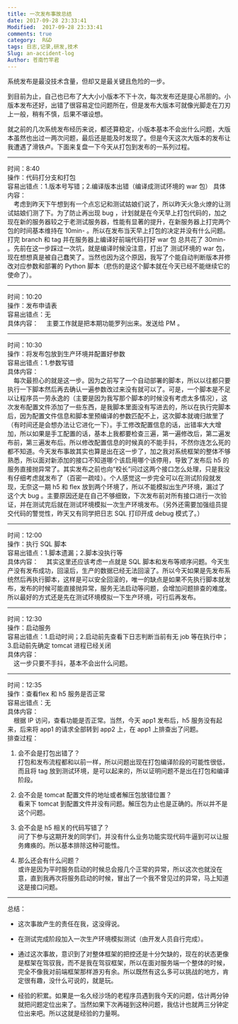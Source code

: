 ```yaml
---
title: 一次发布事故总结
date: 2017-09-28 23:33:41
Modified:  2017-09-28 23:33:41
comments: true
category:  R&D
tags: 日志,记录,研发,技术
Slug: an-accident-log
Author: 苍南竹竿君
---
```

系统发布是最没技术含量，但却又是最关键且危险的一步。  

到目前为止，自己也已布了大大小小版本不下十次，每次发布还是提心吊胆的。小版本发布还好，出错了很容易定位问题所在，但是发布大版本可就像光脚走在刀刃上一般，稍有不慎，后果不堪设想。  

就之前的几次系统发布经历来说，都还算稳定，小版本基本不会出什么问题，大版本虽然也出过一两次问题，最后还是能及时发现了。但是今天这次大版本的发布让我遭遇了滑铁卢。下面来复盘一下今天从打包到发布的一系列过程。<!--more-->  

---

时间：8:40  
操作：代码打分支和打包  
容易出错点：1.版本号写错；2.编译版本出错（编译成测试环境的 war 包）
具体内容：  
&emsp;考虑到昨天下午想到有一个点忘记和测试姑娘们说了，所以昨天火急火燎的让测试姑娘们测了下。为了防止再出现 bug ，计划就是在今天早上打包代码的，加之现在新的服务器较之于老测试服务器，性能有显著的提升，在新服务器上打完两个包的时间基本维持在 10min- 。所以在发布当天早上打包的决定并没有什么问题。打完 branch 和 tag 并在服务器上编译好前端代码打好 war 包 总共花了 30min- 。先前在这一步踩过一次坑，就是编译时候没注意，打出了 测试环境的 war 包，现在想想真是被自己蠢笑了。当然也因为这个原因，我写了个能自动判断版本并修改对应参数和部署的 Python 脚本（悲伤的是这个脚本就在今天已经不能继续它的使命了）。  

---
时间：10:20  
操作：发布申请表  
容易出错点：无  
具体内容：
&emsp;主要工作就是把本期功能罗列出来。发送给 PM 。  

---

时间：10:30  
操作：将发布包放到生产环境并配置好参数  
容易出错点：1.参数写错  
具体内容：  
&emsp;每次最担心的就是这一步。因为之前写了一个自动部署的脚本，所以以往都只要执行一下脚本然后再去确认一遍参数改过来没有就可以了。可是，一个脚本是不足以让程序员一劳永逸的（主要是因为我写那个脚本的时候没有考虑太多情况），这次发布配置文件添加了一些东西，是我脚本里面没有写进去的，所以在执行完脚本后，因为配置文件信息和脚本里预编译的参数匹配不上，这次脚本就魂归故里了（有时间还是会想办法让它进化一下）。手工修改配置信息的话，出错率大大增加，所以如果是手工配置的话，基本上我都要检查三遍，第一遍修改后，第二遍发布前，第三遍发布后。所以修改配置信息的时候真的不能手抖，不然你连怎么死的都不知道。今天发布事故其实也算是出在这一步了，加之我对系统框架的整体不够熟悉，所以面对新添加的接口不知道哪个该启用哪个该停用，导致了发布后 h5 的服务直接抛异常了。其实发布之前也向“校长”问过这两个接口怎么处理，只是我没有仔细考虑就发布了（百密一疏哇）。个人感觉这一步完全可以在测试阶段就发现，无奈这一期 h5 和 flex 放到两个环境了，所以不能模拟出生产环境，漏过了这个大 bug 。主要原因还是在自己不够细致，下次发布前对所有接口进行一次验证，并在测试完后就在测试环境模拟一次生产环境发布。（另外还需要加强组员提交代码的警觉性，昨天又有同学把日志 SQL 打印开成 debug 模式了。）  

---

时间：12:00  
操作：执行 SQL 脚本  
容易出错点：1.脚本遗漏；2.脚本没执行等  
具体内容：
&emsp;其实这里还应该考虑一点就是 SQL 脚本和发布等顺序问题。今天生产没有发布成功，回滚后，生产的数据已经无法回滚了。所以今天如果是先发布系统然后再执行脚本，这样是可以安全回滚的，唯一的缺点是如果不先执行脚本就发布，发布的时候可能直接抛异常，服务无法启动等问题，会增加问题排查的难度。所以最好的方式还是先在测试环境模拟一下生产环境，可行后再发布。  

---

时间：12:30  
操作：启动服务  
容易出错点：1.启动时间；2.启动前先查看下日志判断当前有无 job 等在执行中；3.启动前先确定 tomcat 进程已经关闭  
具体内容：  
&emsp;这一步只要不手抖，基本不会出什么问题。  

---

时间：12:35  
操作：查看flex 和 h5 服务是否正常  
容易出错点：无  
具体内容：  
&emsp;根据 IP 访问，查看功能是否正常。当然，今天 app1 发布后，h5 服务没有起来，后来将 app1 的请求全部转到 app2 上，在 app1 上排查出了问题。  
排查过程：  
1. 会不会是打包出错了？  
    打包和发布流程都和以前一样，所以问题出现在打包编译阶段的可能性很低，而且将 tag 放到测试环境，是可以起来的，所以证明问题不是出在打包和编译阶段。  
    
2. 会不会是 tomcat 配置文件的地址或者解压包放错位置？  
    看来下 tomcat 到配置文件并没有问题。解压包为止也是正确的。所以并不是这个问题。  

3. 会不会是 h5 相关的代码写错了？  
    问了下参与这期开发的同学们，并没有什么业务功能实现代码牛逼到可以让服务瘫痪的。所以基本排除这种可能性。  

4. 那么还会有什么问题？  
    或许是因为平时服务启动的时候总会报几个正常的异常，所以这次也就没在意，直到我再次将服务启动的时候，冒出了一个我不曾见过的异常，马上知道这是接口问题。  

---

总结：  

* 这次事故产生的责任在我，这没得说。  

* 在测试完成阶段加入一次生产环境模拟测试（由开发人员自行完成）。  

* 通过这次事故，意识到了对整体框架的把控还是十分欠缺的，现在的状态更像是框架在驾驭我，而不是我在驾驭框架，所以在面对服务端一个整体的时候，完全不像我对前端框架那样游刃有余。所以既然有这么多可以挑战的地方，肯定很有趣，没什么可说的，就是玩。  

* 经验的积累。如果是一名久经沙场的老程序员遇到我今天的问题，估计两分钟就把问题定位出来了。当然如果下次再碰到这种问题，我估计也就两三分钟定位出来吧。所以这就是经验的力量啊。